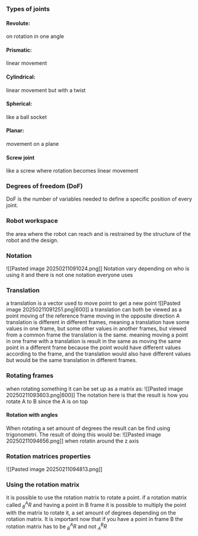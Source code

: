 
### Types of joints
#### Revolute:
on rotation in one angle

#### Prismatic:
linear movement

#### Cylindrical:
linear movement but with a twist

#### Spherical:
like a ball socket

#### Planar:
movement on a plane

#### Screw joint
like a screw where rotation becomes linear movement


### Degrees of freedom (DoF)
DoF is the number of variables needed to define a specific position of every joint.



### Robot workspace
the area where the robot can reach and is restrained by the structure of the robot and the design.



### Notation 
![[Pasted image 20250211091024.png]]
Notation vary depending on who is using it and there is not one notation everyone uses

### Translation
a translation is a vector used to move point to get a new point 
![[Pasted image 20250211091251.png|600]]
a translation can both be viewed as a point moving of the reference frame moving in the opposite direction
A translation is different in different frames, meaning a translation have some values in one frame, but some other values in another frames, but viewed from a common frame the translation is the same. meaning moving a point in one frame with a translation is result in the same as moving the same point in a different frame because the point would have different values according to the frame, and the translation would also have different values but would be the same translation in different frames.


### Rotating frames
when rotating something it can be set up as a matrix as:
![[Pasted image 20250211093603.png|600]]
The notation here is that the result is how you rotate A to B since the A is on top 

#### Rotation with angles
When rotating a set amount of degrees the result can be find using trigonometri.
The result of doing this would be:
![[Pasted image 20250211094656.png]]
when rotatin around the z axis

### Rotation matrices properties
![[Pasted image 20250211094813.png]]

### Using the rotation matrix
it is possible to use the rotation matrix to rotate a point. if a rotation matrix called $^{A}_{B} R$ and having a point in B frame it is possible to multiply the point with the matrix to rotate it, a set amount of degrees depending on the rotation matrix. It is important now that if you have a point in frame B the rotation matrix has to be $^{A}_{B} R$ and not $^{B}_{A} R$
